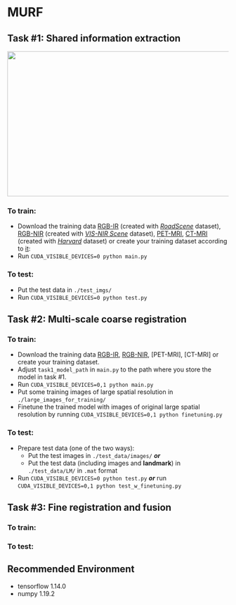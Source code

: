 # MURF

## **Task #1: Shared information extraction**
<div align=center><img src="https://github.com/hanna-xu/others/blob/master/images/MURF_task1_show.png" width="950" height="330"/></div>

### To train:
* Download the training data [RGB-IR](https://pan.baidu.com/s/1MPSmWuOhKr2KQxD8aj5gHA?pwd=e9gf) (created with [*RoadScene*](https://github.com/hanna-xu/RoadScene) dataset), [RGB-NIR](https://pan.baidu.com/s/1oakDnUKCtT0MaxjP-6Q0jA?pwd=epov) (created with [*VIS-NIR Scene*](http://matthewalunbrown.com/nirscene/nirscene.html) dataset), [PET-MRI](), [CT-MRI]() (created with [*Harvard*](http://www.med.harvard.edu/AANLIB/home.html) dataset) or create your training dataset according to [it](https://github.com/hanna-xu/utils):<br>
* Run ```CUDA_VISIBLE_DEVICES=0 python main.py```
### To test:
* Put the test data in `./test_imgs/`<br>
* Run ```CUDA_VISIBLE_DEVICES=0 python test.py```<br>

## Task #2: Multi-scale coarse registration
### To train:
* Download the training data [RGB-IR](https://pan.baidu.com/s/1fgHRv2PS79dnI9-nzb3ZVA?pwd=94a5), [RGB-NIR](https://pan.baidu.com/s/1P24HU1vDbDxcDZmM8b_ruA?pwd=ry6r), [PET-MRI], [CT-MRI] or create your training dataset.
* Adjust `task1_model_path` in `main.py` to the path where you store the model in task #1.
* Run ```CUDA_VISIBLE_DEVICES=0,1 python main.py```
* Put some training images of large spatial resolution in `./large_images_for_training/`
* Finetune the trained model with images of original large spatial resolution by running ```CUDA_VISIBLE_DEVICES=0,1 python finetuning.py```
### To test:
* Prepare test data (one of the two ways):
    * Put the test images in `./test_data/images/` ***or*** 
    * Put the test data (including images and **landmark**) in `./test_data/LM/` in `.mat` format <br> 
* Run ```CUDA_VISIBLE_DEVICES=0 python test.py``` ***or*** run ```CUDA_VISIBLE_DEVICES=0,1 python test_w_finetuning.py``` 

## Task #3: Fine registration and fusion
### To train:
### To test:


## Recommended Environment
* tensorflow 1.14.0<br>
* numpy 1.19.2
